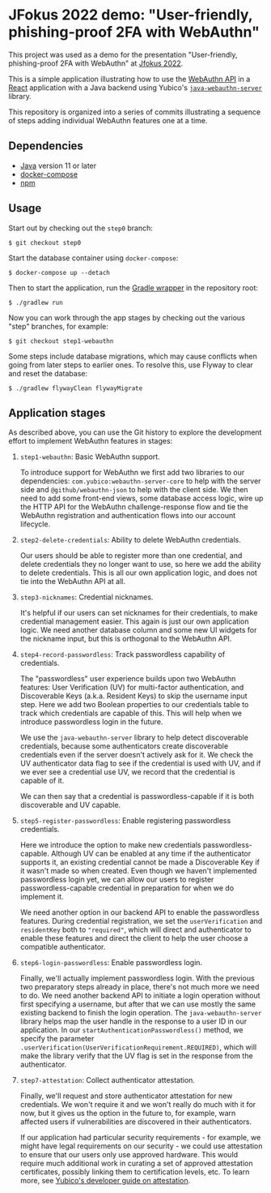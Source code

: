 # JFokus 2022 demo: "User-friendly, phishing-proof 2FA with WebAuthn"

This project was used as a demo for the presentation
"User-friendly, phishing-proof 2FA with WebAuthn" at [Jfokus 2022][jfokus].

This is a simple application illustrating how to use the [WebAuthn API][webauthn]
in a [React][react] application
with a Java backend using Yubico's [`java-webauthn-server`][jws] library.

This repository is organized into a series of commits illustrating a sequence of steps
adding individual WebAuthn features one at a time.


## Dependencies

- [Java][java] version 11 or later
- [docker-compose][docker-compose]
- [npm][npm]


## Usage

Start out by checking out the `step0` branch:

```
$ git checkout step0
```

Start the database container using `docker-compose`:

```
$ docker-compose up --detach
```

Then to start the application, run the [Gradle wrapper][gradlew] in the repository root:

```
$ ./gradlew run
```

Now you can work through the app stages by checking out the various "step" branches, for example:

```
$ git checkout step1-webauthn
```

Some steps include database migrations,
which may cause conflicts when going from later steps to earlier ones.
To resolve this, use Flyway to clear and reset the database:

```
$ ./gradlew flywayClean flywayMigrate
```


## Application stages

As described above,
you can use the Git history to explore the development effort to implement WebAuthn features in stages:

 1. `step1-webauthn`: Basic WebAuthn support.

    To introduce support for WebAuthn we first add two libraries to our dependencies:
    `com.yubico:webauthn-server-core` to help with the server side
    and `@github/webauthn-json` to help with the client side.
    We then need to add some front-end views,
    some database access logic,
    wire up the HTTP API for the WebAuthn challenge-response flow
    and tie the WebAuthn registration and authentication flows into our account lifecycle.

 2. `step2-delete-credentials`: Ability to delete WebAuthn credentials.

    Our users should be able to register more than one credential,
    and delete credentials they no longer want to use,
    so here we add the ability to delete credentials.
    This is all our own application logic, and does not tie into the WebAuthn API at all.

 3. `step3-nicknames`: Credential nicknames.

    It's helpful if our users can set nicknames for their credentials,
    to make credential management easier.
    This again is just our own application logic.
    We need another database column and some new UI widgets for the nickname input,
    but this is orthogonal to the WebAuthn API.

 4. `step4-record-passwordless`: Track passwordless capability of credentials.

    The "passwordless" user experience builds upon two WebAuthn features:
    User Verification (UV) for multi-factor authentication,
    and Discoverable Keys (a.k.a. Resident Keys) to skip the username input step.
    Here we add two Boolean properties to our credentials table
    to track which credentials are capable of this.
    This will help when we introduce passwordless login in the future.

    We use the `java-webauthn-server` library to help detect discoverable credentials,
    because some authenticators create discoverable credentials
    even if the server doesn't actively ask for it.
    We check the UV authenticator data flag to see if the credential is used with UV,
    and if we ever see a credential use UV,
    we record that the credential is capable of it.

    We can then say that a credential is passwordless-capable
    if it is both discoverable and UV capable.

 5. `step5-register-passwordless`: Enable registering passwordless credentials.

    Here we introduce the option to make new credentials passwordless-capable.
    Although UV can be enabled at any time if the authenticator supports it,
    an existing credential cannot be made a Discoverable Key
    if it wasn't made so when created.
    Even though we haven't implemented passwordless login yet,
    we can allow our users to register passwordless-capable credential
    in preparation for when we do implement it.

    We need another option in our backend API to enable the passwordless features.
    During credential registration,
    we set the `userVerification` and `residentKey` both to `"required"`,
    which will direct and authenticator to enable these features
    and direct the client to help the user choose a compatible authenticator.

 6. `step6-login-passwordless`: Enable passwordless login.

    Finally, we'll actually implement passwordless login.
    With the previous two preparatory steps already in place,
    there's not much more we need to do.
    We need another backend API to initiate a login operation
    without first specifying a username,
    but after that we can use mostly the same existing backend
    to finish the login operation.
    The `java-webauthn-server` library helps map the user handle in the response
    to a user ID in our application.
    In our `startAuthenticationPasswordless()` method,
    we specify the parameter `.userVerification(UserVerificationRequirement.REQUIRED)`,
    which will make the library verify that the UV flag
    is set in the response from the authenticator.

 7. `step7-attestation`: Collect authenticator attestation.

    Finally, we'll request and store authenticator attestation for new credentials.
    We won't require it and we won't really do much with it for now,
    but it gives us the option in the future to, for example,
    warn affected users if vulnerabilities are discovered in their authenticators.

    If our application had particular security requirements -
    for example, we might have legal requirements on our security -
    we could use attestation to ensure that our users only use approved hardware.
    This would require much additional work in curating
    a set of approved attestation certificates,
    possibly linking them to certification levels, etc.
    To learn more, see [Yubico's developer guide on attestation][devyco].


[devyco]: https://developers.yubico.com/WebAuthn/WebAuthn_Developer_Guide/Attestation.html
[docker-compose]: https://docs.docker.com/compose/
[gradlew]: https://docs.gradle.org/7.4.2/userguide/gradle_wrapper.html
[java]: https://www.java.com/
[jfokus]: https://jfokus.se
[jws]: https://github.com/Yubico/java-webauthn-server
[npm]: https://www.npmjs.com/
[react]: https://reactjs.org/
[webauthn]: https://www.w3.org/TR/2021/REC-webauthn-2-20210408/
